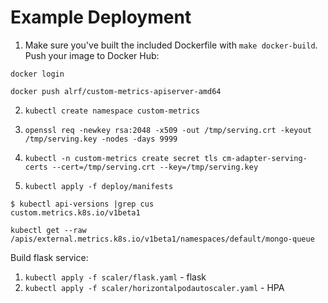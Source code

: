 Example Deployment
==================

1. Make sure you've built the included Dockerfile with `make docker-build`.
Push your image to Docker Hub:
```
docker login
```
```
docker push alrf/custom-metrics-apiserver-amd64
```
   
2. `kubectl create namespace custom-metrics`

3. `openssl req -newkey rsa:2048 -x509 -out /tmp/serving.crt -keyout /tmp/serving.key -nodes -days 9999`

4. `kubectl -n custom-metrics create secret tls cm-adapter-serving-certs --cert=/tmp/serving.crt --key=/tmp/serving.key`

5. `kubectl apply -f deploy/manifests`

```
$ kubectl api-versions |grep cus
custom.metrics.k8s.io/v1beta1
```

```
kubectl get --raw /apis/external.metrics.k8s.io/v1beta1/namespaces/default/mongo-queue
```

Build flask service:

1. `kubectl apply -f scaler/flask.yaml` - flask
2. `kubectl apply -f scaler/horizontalpodautoscaler.yaml` - HPA

